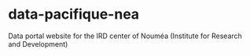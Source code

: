 # data-pacifique-nea
Data portal website for the IRD center of Nouméa (Institute for Research and Development)
